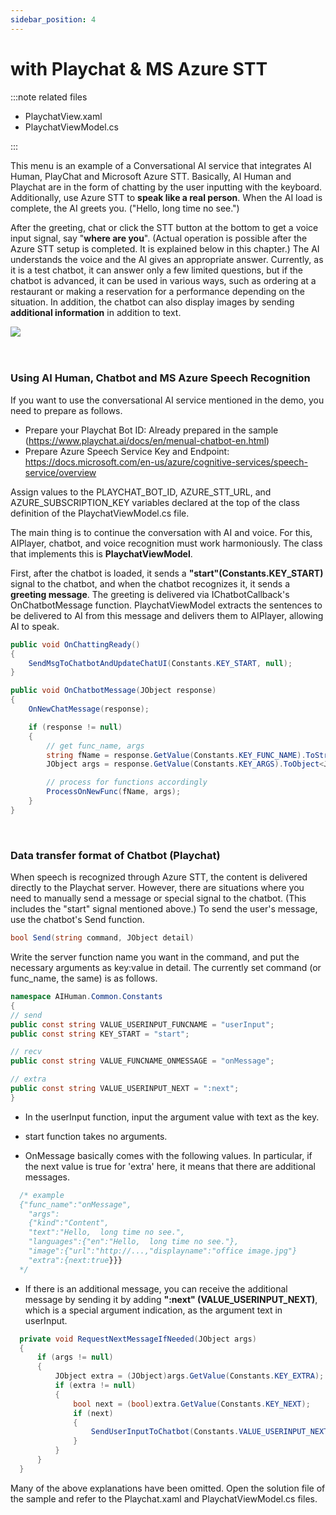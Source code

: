 ```yaml
---
sidebar_position: 4
---
```


# with Playchat & MS Azure STT

:::note related files

- PlaychatView.xaml
- PlaychatViewModel.cs

:::

This menu is an example of a Conversational AI service that integrates AI Human, PlayChat and Microsoft Azure STT. Basically, AI Human and Playchat are in the form of chatting by the user inputting with the keyboard. Additionally, use Azure STT to **speak like a real person**. When the AI load is complete, the AI greets you. ("Hello, long time no see.") 

After the greeting, chat or click the STT button at the bottom to get a voice input signal, say "**where are you**". (Actual operation is possible after the Azure STT setup is completed. It is explained below in this chapter.) The AI understands the voice and the AI gives an appropriate answer. Currently, as it is a test chatbot, it can answer only a few limited questions, but if the chatbot is advanced, it can be used in various ways, such as ordering at a restaurant or making a reservation for a performance depending on the situation. In addition, the chatbot can also display images by sending **additional information** in addition to text.

<img src="/img/aihuman/windows/PlaychatWithAzureSTTDemo.png" />


<br/>
<br/>
<br/>

### Using AI Human, Chatbot and MS Azure Speech Recognition

If you want to use the conversational AI service mentioned in the demo, you need to prepare as follows.

- Prepare your Playchat Bot ID: Already prepared in the sample (https://www.playchat.ai/docs/en/menual-chatbot-en.html)
- Prepare Azure Speech Service Key and Endpoint: https://docs.microsoft.com/en-us/azure/cognitive-services/speech-service/overview

Assign values to the PLAYCHAT_BOT_ID, AZURE_STT_URL, and AZURE_SUBSCRIPTION_KEY variables declared at the top of the class definition of the PlaychatViewModel.cs file.

The main thing is to continue the conversation with AI and voice. For this, AIPlayer, chatbot, and voice recognition must work harmoniously. The class that implements this is **PlaychatViewModel**.

First, after the chatbot is loaded, it sends a **"start"(Constants.KEY_START)** signal to the chatbot, and when the chatbot recognizes it, it sends a **greeting message**. The greeting is delivered via IChatbotCallback's OnChatbotMessage function. PlaychatViewModel extracts the sentences to be delivered to AI from this message and delivers them to AIPlayer, allowing AI to speak.

```csharp
public void OnChattingReady()
{
    SendMsgToChatbotAndUpdateChatUI(Constants.KEY_START, null);
}

public void OnChatbotMessage(JObject response)
{
    OnNewChatMessage(response);

    if (response != null)
    {
        // get func_name, args
        string fName = response.GetValue(Constants.KEY_FUNC_NAME).ToString();
        JObject args = response.GetValue(Constants.KEY_ARGS).ToObject<JObject>();

        // process for functions accordingly
        ProcessOnNewFunc(fName, args);
    }
}
```


<br/>

### Data transfer format of Chatbot (Playchat)

When speech is recognized through Azure STT, the content is delivered directly to the Playchat server. However, there are situations where you need to manually send a message or special signal to the chatbot. (This includes the "start" signal mentioned above.) To send the user's message, use the chatbot's Send function.

```csharp
bool Send(string command, JObject detail)
```

Write the server function name you want in the command, and put the necessary arguments as key:value in detail. The currently set command (or func_name, the same) is as follows.

```csharp
namespace AIHuman.Common.Constants
{
// send
public const string VALUE_USERINPUT_FUNCNAME = "userInput";
public const string KEY_START = "start";

// recv
public const string VALUE_FUNCNAME_ONMESSAGE = "onMessage";

// extra
public const string VALUE_USERINPUT_NEXT = ":next";
}
```

- In the userInput function, input the argument value with text as the key.

- start function takes no arguments.

- OnMessage basically comes with the following values. In particular, if the next value is true for 'extra' here, it means that there are additional messages. 

```csharp
  /* example
  {"func_name":"onMessage",
  	"args":
   	{"kind":"Content",
    "text":"Hello,  long time no see.",
    "languages":{"en":"Hello,  long time no see."},
    "image":{"url":"http://...,"displayname":"office image.jpg"}
    "extra":{next:true}}}
  */ 
```

- If there is an additional message, you can receive the additional message by sending it by adding **":next" (VALUE_USERINPUT_NEXT)**, which is a special argument indication, as the argument text in userInput.

```csharp
  private void RequestNextMessageIfNeeded(JObject args)
  {
      if (args != null)
      {
          JObject extra = (JObject)args.GetValue(Constants.KEY_EXTRA);
          if (extra != null)
          {
              bool next = (bool)extra.GetValue(Constants.KEY_NEXT);
              if (next)
              {
                  SendUserInputToChatbot(Constants.VALUE_USERINPUT_NEXT);
              }
          }
      }
  }
```

Many of the above explanations have been omitted. Open the solution file of the sample and refer to the Playchat.xaml and PlaychatViewModel.cs files.
